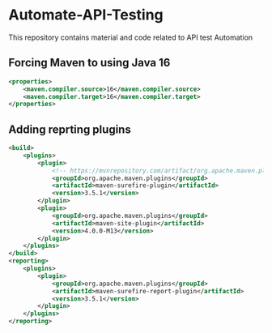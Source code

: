 # Automate-API-Testing
This repository contains material and code related to API test Automation

## Forcing Maven to using Java 16
```xml
<properties>
	<maven.compiler.source>16</maven.compiler.source>
	<maven.compiler.target>16</maven.compiler.target>
</properties>
```
## Adding reprting plugins
```xml
<build>
	<plugins>
		<plugin>
			<!-- https://mvnrepository.com/artifact/org.apache.maven.plugins/maven-surefire-plugin  -->
			<groupId>org.apache.maven.plugins</groupId>
			<artifactId>maven-surefire-plugin</artifactId>
			<version>3.5.1</version>
		</plugin>
		<plugin>
			<groupId>org.apache.maven.plugins</groupId>
			<artifactId>maven-site-plugin</artifactId>
			<version>4.0.0-M13</version>
		</plugin>
	</plugins>
</build>
<reporting>
	<plugins>
		<plugin>
			<groupId>org.apache.maven.plugins</groupId>
			<artifactId>maven-surefire-report-plugin</artifactId>
			<version>3.5.1</version>
		</plugin>
	</plugins>
</reporting>
```
